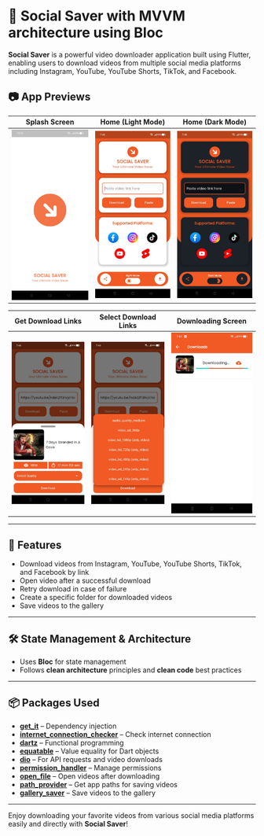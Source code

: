 # 📱 Social Saver with MVVM architecture using Bloc

**Social Saver** is a powerful video downloader application built using Flutter, enabling users to download videos from multiple social media platforms including Instagram, YouTube, YouTube Shorts, TikTok, and Facebook.

## 📷 App Previews

| Splash Screen | Home (Light Mode) | Home (Dark Mode) |
| :-----------: | :---------------: | :--------------: |
| ![Splash](./assets/images/app_previews/splash_screen.JPG) | ![Home Light](./assets/images/app_previews/home_light_mode.JPG) | ![Home Dark](./assets/images/app_previews/home_dark_mode.JPG) |

| Get Download Links | Select Download Links | Downloading Screen |
| :----------------: | :-------------------: | :----------------: |
| ![Get Download](./assets/images/app_previews/get_download_links.JPG) | ![Select Download](./assets/images/app_previews/select_download_links.JPG) | ![Downloading](./assets/images/app_previews/downlaoding.JPG) |

---

## 🚀 Features

- Download videos from Instagram, YouTube, YouTube Shorts, TikTok, and Facebook by link
- Open video after a successful download
- Retry download in case of failure
- Create a specific folder for downloaded videos
- Save videos to the gallery

---

## 🛠️ State Management & Architecture

- Uses **Bloc** for state management
- Follows **clean architecture** principles and **clean code** best practices

---

## 📦 Packages Used

- [**get_it**](https://pub.dev/packages/get_it) – Dependency injection
- [**internet_connection_checker**](https://pub.dev/packages/internet_connection_checker) – Check internet connection
- [**dartz**](https://pub.dev/packages/dartz) – Functional programming
- [**equatable**](https://pub.dev/packages/equatable) – Value equality for Dart objects
- [**dio**](https://pub.dev/packages/dio) – For API requests and video downloads
- [**permission_handler**](https://pub.dev/packages/permission_handler) – Manage permissions
- [**open_file**](https://pub.dev/packages/open_file) – Open videos after downloading
- [**path_provider**](https://pub.dev/packages/path_provider) – Get app paths for saving videos
- [**gallery_saver**](https://pub.dev/packages/gallery_saver) – Save videos to the gallery

---

Enjoy downloading your favorite videos from various social media platforms easily and directly with **Social Saver**!
